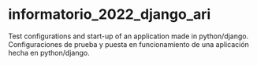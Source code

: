 # informatorio_2022_django_ari
Test configurations and start-up of an application made in python/django.
Configuraciones de prueba y puesta en funcionamiento de una aplicación hecha en python/django.
